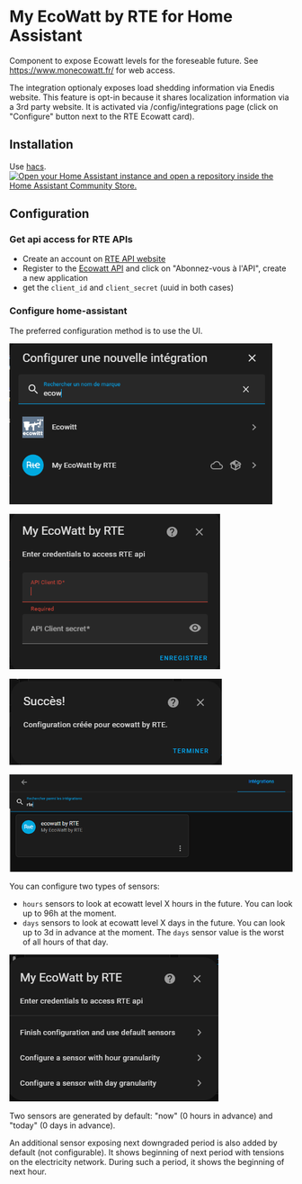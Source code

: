 # My EcoWatt by RTE for Home Assistant

Component to expose Ecowatt levels for the foreseable future. See https://www.monecowatt.fr/ for web access.

The integration optionaly exposes load shedding information via Enedis website. This feature is opt-in because it shares localization information via a 3rd party website. It is activated via /config/integrations page (click on "Configure" button next to the RTE Ecowatt card).

## Installation

Use [hacs](https://hacs.xyz/).
[![Open your Home Assistant instance and open a repository inside the Home Assistant Community Store.](https://my.home-assistant.io/badges/hacs_repository.svg)](https://my.home-assistant.io/redirect/hacs_repository/?owner=kamaradclimber&repository=rte-ecowatt&category=integration)

## Configuration

### Get api access for RTE APIs

- Create an account on [RTE API website](https://data.rte-france.com/web/guest)
- Register to the [Ecowatt API](https://data.rte-france.com/catalog/-/api/consumption/Ecowatt/v4.0) and click on "Abonnez-vous à l'API", create a new application
- get the `client_id` and `client_secret` (uuid in both cases)

### Configure home-assistant

The preferred configuration method is to use the UI.

![image info](/img/integration.png)

![image info](/img/credential.png)

![image info](/img/success.png)

![image info](/img/check.png)

You can configure two types of sensors:
- `hours` sensors to look at ecowatt level X hours in the future. You can look up to 96h at the moment.
- `days` sensors to look at ecowatt level X days in the future. You can look up to 3d in advance at the moment. The `days` sensor value is the worst of all hours of that day.

![image info](/img/sensor.png)

Two sensors are generated by default: "now" (0 hours in advance) and "today" (0 days in advance).

An additional sensor exposing next downgraded period is also added by default (not configurable). It shows beginning of next period with tensions on the electricity network. During such a period, it shows the beginning of next hour.

